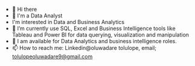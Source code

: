 - 👋 Hi there
- 👋 I'm a Data Analyst
- I'm interested in Data and Business Analytics
- 🔭 I’m currently use SQL, Excel and Business Intelligence tools like Tableau and Power BI for data querying, visualization and manipulation
- 👯 I am available for Data Analytics and business intelligence roles.
- 📫 How to reach me: Linkedin@oluwadare tolulope, email; tolulopeoluwadare9@gmail.com
